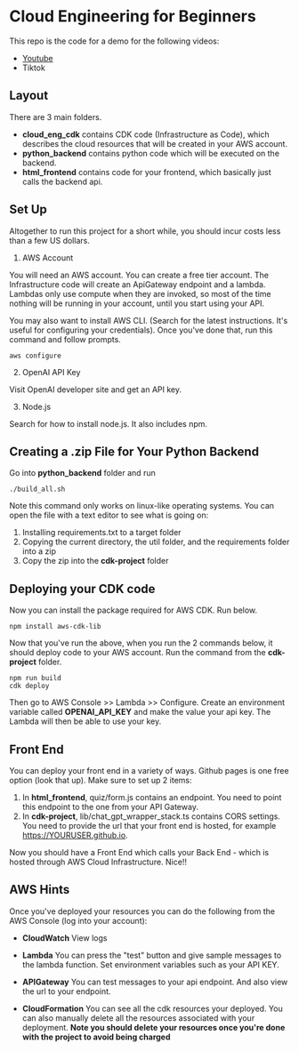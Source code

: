 # Cloud Engineering for Beginners

This repo is the code for a demo for the following videos:
- [Youtube](https://youtu.be/uAQH2LJNfYQ)
- Tiktok

## Layout

There are 3 main folders. 
- **cloud_eng_cdk** contains CDK code (Infrastructure as Code), which describes the cloud resources that will be created in your AWS account. 
- **python_backend** contains python code which will be executed on the backend. 
- **html_frontend** contains code for your frontend, which basically just calls the backend api.

## Set Up

Altogether to run this project for a short while, you should incur costs less than a few US dollars.

1. AWS Account

You will need an AWS account. You can create a free tier account. The Infrastructure code will create an ApiGateway endpoint and a lambda. Lambdas only use compute when they are invoked, so most of the time nothing will be running in your account, until you start using your API. 

You may also want to install AWS CLI. (Search for the latest instructions. It's useful for configuring your credentials). Once you've done that, run this command and follow prompts.

```
aws configure
```


2. OpenAI API Key

Visit OpenAI developer site and get an API key.

3. Node.js 

Search for how to install node.js. It also includes npm.

## Creating a .zip File for Your Python Backend

Go into **python_backend** folder and run 

```
./build_all.sh
```

Note this command only works on linux-like operating systems. You can open the file with a text editor to see what is going on:

1. Installing requirements.txt to a target folder
2. Copying the current directory, the util folder, and the requirements folder into a zip
3. Copy the zip into the **cdk-project** folder

## Deploying your CDK code

Now you can install the package required for AWS CDK. Run below.

```
npm install aws-cdk-lib
```

Now that you've run the above, when you run the 2 commands below, it should deploy code to your AWS account. Run the command from the **cdk-project** folder.
```
npm run build
cdk deploy
```

Then go to AWS Console >> Lambda >> Configure. Create an environment variable called **OPENAI_API_KEY** and make the value your api key. The Lambda will then be able to use your key.

## Front End

You can deploy your front end in a variety of ways. Github pages is one free option (look that up). Make sure to set up 2 items:
1. In **html_frontend**, quiz/form.js contains an endpoint. You need to point this endpoint to the one from your API Gateway.
2. In **cdk-project**, lib/chat_gpt_wrapper_stack.ts contains CORS settings. You need to provide the url that your front end is hosted, for example https://YOURUSER.github.io.

Now you should have a Front End which calls your Back End - which is hosted through AWS Cloud Infrastructure. Nice!!


## AWS Hints

Once you've deployed your resources you can do the following from the AWS Console (log into your account):

- **CloudWatch** View logs

- **Lambda** You can press the "test" button and give sample messages to the lambda function. Set environment variables such as your API KEY.

- **APIGateway** You can test messages to your api endpoint. And also view the url to your endpoint.

- **CloudFormation** You can see all the cdk resources your deployed. You can also manually delete all the resources associated with your deployment. **Note you should delete your resources once you're done with the project to avoid being charged**

